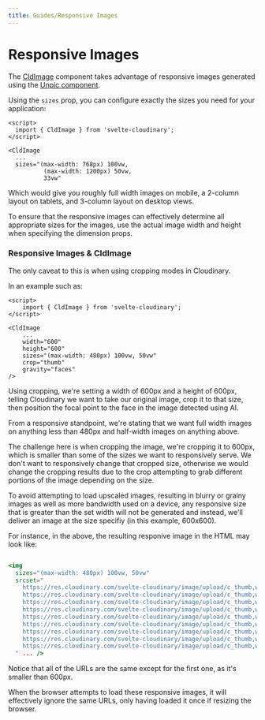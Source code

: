 ```yaml
---
title: Guides/Responsive Images
---
```


<script>

import Callout from '$lib/components/Callout.svelte'
import Video from '$lib/components/Video.svelte'
import { Tabs, Tab} from '$lib/components/Tabs'
import HeaderImage  from '$lib/components/HeaderImage.svelte'
import CodeBlock from '$lib/components/CodeBlock.svelte'
import { CldOgImage, CldImage } from 'svelte-cloudinary'

</script>

# Responsive Images

The [CldImage](/cldimage/usage) component takes advantage of responsive images generated using the [Unpic component](https://unpic.pics/img/svelte/).

Using the `sizes` prop, you can configure exactly the sizes you need for your application:

```svelte
<script>
  import { CldImage } from 'svelte-cloudinary';
</script>

<CldImage
  ...
  sizes="(max-width: 768px) 100vw,
          (max-width: 1200px) 50vw,
          33vw"
```

Which would give you roughly full width images on mobile, a 2-column layout on tablets, and 3-column layout on desktop views.

To ensure that the responsive images can effectively determine all appropriate sizes for the images, use the actual image width and height when specifying the dimension props.

### Responsive Images & CldImage

The only caveat to this is when using cropping modes in Cloudinary.

In an example such as:

```svelte
<script>
	import { CldImage } from 'svelte-cloudinary';
</script>

<CldImage
	...
	width="600"
	height="600"
	sizes="(max-width: 480px) 100vw, 50vw"
	crop="thumb"
	gravity="faces"
/>
```

Using cropping, we're setting a width of 600px and a height of 600px, telling Cloudinary we want to take our original image, crop it to that size, then position the focal point to the face in the image detected using AI.

From a responsive standpoint, we're stating that we want full width images on anything less than 480px and half-width images on anything above.

The challenge here is when cropping the image, we're cropping it to 600px, which is smaller than some of the sizes we want to responsively serve. We don't want to responsively change that cropped size, otherwise we would change the cropping results due to the crop attempting to grab different portions of the image depending on the size.

To avoid attempting to load upscaled images, resulting in blurry or grainy images as well as more bandwidth used on a device, any responsive size that is greater than the set width will not be generated and instead, we'll deliver an image at the size specifiy (in this example, 600x600).

For instance, in the above, the resulting responive image in the HTML may look like:

```jsx copy

<img
  sizes="(max-width: 480px) 100vw, 50vw"
  srcset="
    https://res.cloudinary.com/svelte-cloudinary/image/upload/c_thumb,w_600,h_600,g_faces/c_scale,w_384/f_auto/q_auto/v1/images/woman-headphones 384w,
    https://res.cloudinary.com/svelte-cloudinary/image/upload/c_thumb,w_600,h_600,g_faces/f_auto/q_auto/v1/images/woman-headphones 640w,
    https://res.cloudinary.com/svelte-cloudinary/image/upload/c_thumb,w_600,h_600,g_faces/f_auto/q_auto/v1/images/woman-headphones 750w,
    https://res.cloudinary.com/svelte-cloudinary/image/upload/c_thumb,w_600,h_600,g_faces/f_auto/q_auto/v1/images/woman-headphones 828w,
    https://res.cloudinary.com/svelte-cloudinary/image/upload/c_thumb,w_600,h_600,g_faces/f_auto/q_auto/v1/images/woman-headphones 1080w,
    https://res.cloudinary.com/svelte-cloudinary/image/upload/c_thumb,w_600,h_600,g_faces/f_auto/q_auto/v1/images/woman-headphones 1200w,
    https://res.cloudinary.com/svelte-cloudinary/image/upload/c_thumb,w_600,h_600,g_faces/f_auto/q_auto/v1/images/woman-headphones 1920w,
    https://res.cloudinary.com/svelte-cloudinary/image/upload/c_thumb,w_600,h_600,g_faces/f_auto/q_auto/v1/images/woman-headphones 2048w,
    https://res.cloudinary.com/svelte-cloudinary/image/upload/c_thumb,w_600,h_600,g_faces/f_auto/q_auto/v1/images/woman-headphones 3840w
  " ... />
```

Notice that all of the URLs are the same except for the first one, as it's smaller than 600px.

When the browser attempts to load these responsive images, it will effectively ignore the same URLs, only having loaded it once if resizing the browser.
